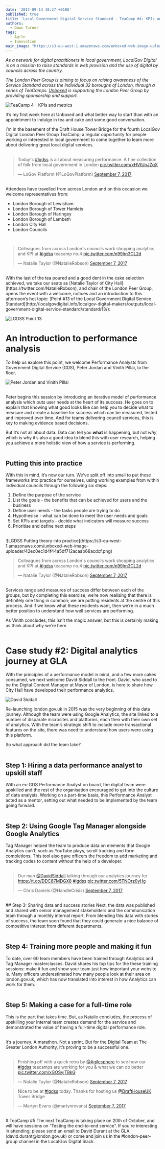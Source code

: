 ```yaml
---
date: '2017-09-14 10:27 +0100'
published: true
title: 'Local Government Digital Service Standard - TeaCamp #4: KPIs and metrics'
authors:
  - Dawn Turner
tags:
  - Agile
  - Innovation
main_image: "https://s3-eu-west-1.amazonaws.com/unboxed-web-image-uploader/3dcd1b553cd0d806df5f6fee15886886.png"
---
```

<i>As a network for digital practitioners in local government, LocalGov Digital is on a mission to raise standards in web provision and the use of digital by councils across the country.<br/>

The London Peer Group is aiming to focus on raising awareness of the Service Standard across the individual 32 boroughs of London, through a series of TeaCamps. [Unboxed](https://unboxed.co/) is supporting the London Peer Group by providing sponsorship and support.</i><br/>

![TeaCamp 4 - KPIs and metrics](https://s3-eu-west-1.amazonaws.com/unboxed-web-image-uploader/90c9d61a14e7c4bd5c156875ce4c8c18.png)

It’s my first week here at Unboxed and what better way to start than with an appointment to indulge in tea and cake and some good conversation.<br/>

I’m in the basement of the Draft House Tower Bridge for the fourth LocalGov Digital London Peer Group TeaCamp; a regular opportunity for people working or interested in local government to come together to learn more about delivering great local digital services.<br/>
<br/>

<blockquote class="twitter-tweet tw-align-center"><p lang="en" dir="ltr">Today&#39;s <a href="https://twitter.com/hashtag/lgdss?src=hash">#lgdss</a> is all about measuring performance. A fine collection of folk from local government in London <a href="https://t.co/xHVtUnJZqX">pic.twitter.com/xHVtUnJZqX</a></p>&mdash; LoGov Platform (@LoGovPlatform) <a href="https://twitter.com/LoGovPlatform/status/905831478227066880">September 7, 2017</a></blockquote>
<script async src="//platform.twitter.com/widgets.js" charset="utf-8"></script>

<br/>
Attendees have travelled from across London and on this occasion we welcome representatives from:<br/>

- London Borough of Lewisham
- London Borough of Tower Hamlets
- London Borough of Haringey
- London Borough of Lambeth
- London City Hall
- London Councils

<br/>
<blockquote class="twitter-tweet tw-align-center"><p lang="en" dir="ltr">Colleagues from across London&#39;s councils work shopping analytics and KPI at <a href="https://twitter.com/hashtag/lgdss?src=hash">#lgdss</a> teacamp no.4 <a href="https://t.co/n99hn3CL2d">pic.twitter.com/n99hn3CL2d</a></p>&mdash; Natalie Taylor (@NatalieRobson) <a href="https://twitter.com/NatalieRobson/status/905826509528719367">September 7, 2017</a></blockquote>
<script async src="//platform.twitter.com/widgets.js" charset="utf-8"></script>

<br/>
With the last of the tea poured and a good dent in the cake selection achieved, we take our seats as [Natalie Taylor of City Hall](https://twitter.com/NatalieRobson), and chair of the London Peer Group, opens the event with a welcome, notices and an introduction to this afternoon’s hot topic: [Point #13 of the Local Government Digital Service Standard](http://localgovdigital.info/localgov-digital-makers/outputs/local-government-digital-service-standard/standard/13/):<br/>

![LGDSS Point 13](https://s3-eu-west-1.amazonaws.com/unboxed-web-image-uploader/38dd6c112efb8c90a8d09044cb64450a.png)
<br/>

# An introduction to performance analysis
To help us explore this point, we welcome Performance Analysts from Government Digital Service (GDS), Peter Jordan and Vinith Pillai, to the floor.<br/>

![Peter Jordan and Vinith Pillai](https://s3-eu-west-1.amazonaws.com/unboxed-web-image-uploader/18ae02a961fb3651b0c5ad59b90dc7d3.png)

<br/>
Peter begins this session by introducing an iterative model of performance analysis which puts user needs at the heart of its success. He goes on to explain that knowing what good looks like can help you to decide what to measure and create a baseline for success which can be measured, tested and improved over time. And for teams delivering council services, this is key to making evidence based decisions.<br/>

But it’s not all about data. Data can tell you <b>what</b> is happening, but not <i>why</i>, which is why it’s also a good idea to blend this with user research, helping you achieve a more holistic view of how a service is performing.<br/>
<br/>

## Putting this into practice
With this in mind, it’s now our turn. We’ve split off into small to put these frameworks into practice for ourselves, using working examples from within individual councils through the following six steps:<br/>

1. Define the purpose of the service
2. List the goals - the benefits that can be achieved for users and the business
3. Define user needs - the tasks people are trying to do
4. Hypothesise - what can be done to meet the user needs and goals
5. Set KPIs and targets - decide what indicators will measure success
6. Prioritise and define next steps

<br/>
![LGDSS Putting theory into practice](https://s3-eu-west-1.amazonaws.com/unboxed-web-image-uploader/42ec0ec1d4f44a5df712acaab68acdcf.png)
<br/>

<blockquote class="twitter-tweet tw-align-center"><p lang="en" dir="ltr">Colleagues from across London&#39;s councils work shopping analytics and KPI at <a href="https://twitter.com/hashtag/lgdss?src=hash">#lgdss</a> teacamp no.4 <a href="https://t.co/n99hn3CL2d">pic.twitter.com/n99hn3CL2d</a></p>&mdash; Natalie Taylor (@NatalieRobson) <a href="https://twitter.com/NatalieRobson/status/905826509528719367">September 7, 2017</a></blockquote>
<script async src="//platform.twitter.com/widgets.js" charset="utf-8"></script>

<br/>
Services range and measures of success differ between each of the groups, but by completing this exercise, we’re now realising that there is definitely one thing in common; we are putting residents at the centre of this process. And if we know what these residents want, then we’re in a much better position to understand how well services are performing.<br/>

As Vinith concludes; this isn’t the magic answer, but this is certainly making us think about why we’re here.<br/>
<br/>

# Case study #2: Digital analytics journey at GLA
With the principles of a performance model in mind, and a few more cakes consumed, we next welcome David Siddall to the front. David, who used to be the Digital Content Manager at Mayor of London, is here to share how City Hall have developed their performance analytics.<br/>

![David Siddall](https://s3-eu-west-1.amazonaws.com/unboxed-web-image-uploader/e053fb4324c5ac2179f5e9ee6112f79a.png)

Re-launching london.gov.uk in 2015 was the very beginning of this data journey. Although the team were using Google Analytics, the site linked to a number of disparate microsites and platforms, each then with their own set of analytics. With the team’s strategic shift to include more transactional features on the site, there was need to understand how users were using this platform.<br/>

So what approach did the team take?<br/>
<br/>

## Step 1: Hiring a data performance analyst to upskill staff
With an ex-GDS Performance Analyst on board, the digital team were upskilled and the rest of the organisation encouraged to get into the culture of data analysis. Working on a part-time basis, this Performance Analyst acted as a mentor, setting out what needed to be implemented by the team going forward.<br/>
<br/>

## Step 2: Using Google Tag Manager alongside Google Analytics
Tag Manager helped the team to produce data on elements that Google Analytics can’t, such as YouTube plays, scroll tracking and form completions. This tool also gave officers the freedom to add marketing and tracking codes to content without the help of a developer.<br/>
<br/>

<blockquote class="twitter-tweet tw-align-center"><p lang="en" dir="ltr">Our man <a href="https://twitter.com/DavidSiddall">@DavidSiddall</a> talking through our analytics journey for <a href="https://t.co/DDC87MDGX8">https://t.co/DDC87MDGX8</a> <a href="https://twitter.com/hashtag/lgdss?src=hash">#lgdss</a> <a href="https://t.co/5TNOrz0yHg">pic.twitter.com/5TNOrz0yHg</a></p>&mdash; Chris Daniels (@HandleCrisis) <a href="https://twitter.com/HandleCrisis/status/905834808663826435">September 7, 2017</a></blockquote>
<script async src="//platform.twitter.com/widgets.js" charset="utf-8"></script>

<br/>
## Step 3: Sharing data and success stories
Next, the data was published and shared with senior management stakeholders and the communication team through a monthly internal report. From blending this data with stories of success, the team soon found that they could generate a nice balance of competitive interest from different departments.<br/>
<br/>

## Step 4: Training more people and making it fun
To date, over 60 team members have been trained through Analytics and Tag Manager masterclasses. David shares his top tips for the these training sessions: make it fun and show your team just how important your website is. Many officers underestimated how many people look at their area on london.gov.uk, which has now translated into interest in how Analytics can work for them.<br/>
<br/>

## Step 5: Making a case for a full-time role
This is the part that takes time. But, as Natalie concludes, the process of upskilling your internal team creates demand for the service and demonstrated the value of having a full-time digital performance role.<br/>
<br/>

It’s a journey. A marathon. Not a sprint. But for the Digital Team at The Greater London Authority, it’s proving to be a successful one.<br/>
<br/>

<blockquote class="twitter-tweet tw-align-center"><p lang="en" dir="ltr">Finishing off with a quick retro by <a href="https://twitter.com/Agilesphere">@Agilesphere</a> to see how our <a href="https://twitter.com/hashtag/lgdss?src=hash">#lgdss</a> teacamps are working for you &amp; what we can do better <a href="https://t.co/xGOSyjTBkG">pic.twitter.com/xGOSyjTBkG</a></p>&mdash; Natalie Taylor (@NatalieRobson) <a href="https://twitter.com/NatalieRobson/status/905838393996840960">September 7, 2017</a></blockquote>
<script async src="//platform.twitter.com/widgets.js" charset="utf-8"></script>

<blockquote class="twitter-tweet tw-align-center"><p lang="en" dir="ltr">Nice to be at <a href="https://twitter.com/hashtag/lgdss?src=hash">#lgdss</a> today. Thanks for hosting us <a href="https://twitter.com/DraftHouseUK">@DraftHouseUK</a> Tower Bridge</p>&mdash; Martyn Evans (@martynrevans) <a href="https://twitter.com/martynrevans/status/905834879396581377">September 7, 2017</a></blockquote>
<script async src="//platform.twitter.com/widgets.js" charset="utf-8"></script>

<br/>
# TeaCamp #5
The next TeaCamp is taking place on 20th of October, and will have sessions on “Testing the end-to-end service”. If you're interesting in attending, please send an email to David Durant at the GLA (david.durant@london.gov.uk) or come and join us in the #london-peer-group channel in the LocalGov Digital Slack.

